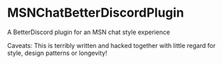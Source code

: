 # MSNChatBetterDiscordPlugin
A BetterDiscord plugin for an MSN chat style experience

Caveats: This is terribly written and hacked together with little regard for style, design patterns or longevity!
